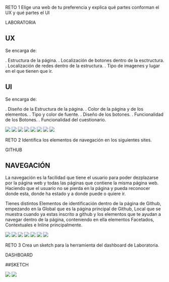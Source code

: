 RETO 1
  Elige una web de tu preferencia y explica qué partes conforman el UX y qué partes el UI

LABORATORIA

## UX

Se encarga de:

. Estructura de la página.
. Localización de botones dentro de la esctructura.
. Localización de redes dentro de la estructura.
. Tipo de imagenes y lugar en el que tienen que ir.

## UI

Se encarga de:

. Diseño de la Estructura de la página.
. Color de la página y de los elementos.
. Tipo y color de fuente.
. Diseño de los botones.
. Funcionalidad de los Botones.
. Funcionalidad del cuestionario.

![](images/laboratoria.jpg)
![](images/laboratoria2.jpg)
![](images/laboratoria3.jpg)
![](images/laboratoria4.jpg)
![](images/laboratoria5.jpg)
![](images/laboratoria6.jpg)
![](images/laboratoria7.jpg)
![](images/laboratoriafoot.jpg)

RETO 2
 Identifica los elementos de navegación en los siguientes sites.

GITHUB

## NAVEGACIÓN

La navegación es la facilidad que tiene el usuario para poder dezplazarse por la página web y todas las páginas que contiene
la misma página web.
Haciendo que el usuario no se pierda en la página y pueda reconocer donde esta, donde ha estado  y a donde puede o quiere ir.

Tienes distintos Elementos de identificación dentro de la página de Github, empezando en la Global que es la página principal de Github, Local que se muestra cuando ya estas inscrito a github y los elementos que te ayudan a navegar dentro de la página, conteniendo en ella elementos Facetados, Contextuales e Inline principalmente.

![](images/github.png)
![](images/github1.1.png)
![](images/github1.png)
![](images/github3.png)
![](images/github4.png)
![](images/github5.png)
![](images/github6.png)

RETO 3
  Crea un sketch para la herramienta del dashboard de Laboratoria.

DASHBOARD

##SKETCH

![](images/sketch1.png)
![](images/sketch.png)
